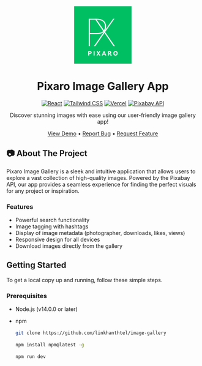 <div align="center">
  <img src="public/logo.png" alt="Pixaro Logo" width="150"/>

  # Pixaro Image Gallery App

  [![React](https://img.shields.io/badge/React-20232A?style=for-the-badge&logo=react&logoColor=61DAFB)](https://reactjs.org/)
  [![Tailwind CSS](https://img.shields.io/badge/Tailwind_CSS-38B2AC?style=for-the-badge&logo=tailwind-css&logoColor=white)](https://tailwindcss.com/)
  [![Vercel](https://img.shields.io/badge/Vercel-000000?style=for-the-badge&logo=vercel&logoColor=white)](https://vercel.com/)
  [![Pixabay API](https://img.shields.io/badge/Pixabay-API-2EC66D?style=for-the-badge)](https://pixabay.com/api/docs/)

  Discover stunning images with ease using our user-friendly image gallery app!

  [View Demo](https://image-gallery-silk.vercel.app/) • [Report Bug](https://github.com/linkhanthtel/image-gallery) • [Request Feature](https://github.com/linkhanthtel/image-gallery)

</div>

## 📷 About The Project

Pixaro Image Gallery is a sleek and intuitive application that allows users to explore a vast collection of high-quality images. Powered by the Pixabay API, our app provides a seamless experience for finding the perfect visuals for any project or inspiration.

### Features

- Powerful search functionality
- Image tagging with hashtags
- Display of image metadata (photographer, downloads, likes, views)
- Responsive design for all devices
- Download images directly from the gallery

## Getting Started

To get a local copy up and running, follow these simple steps.

### Prerequisites

- Node.js (v14.0.0 or later)
- npm
  ```sh
  git clone https://github.com/linkhanthtel/image-gallery
  ```

  ```sh
  npm install npm@latest -g
  ```

  ```sh
  npm run dev
  ```
